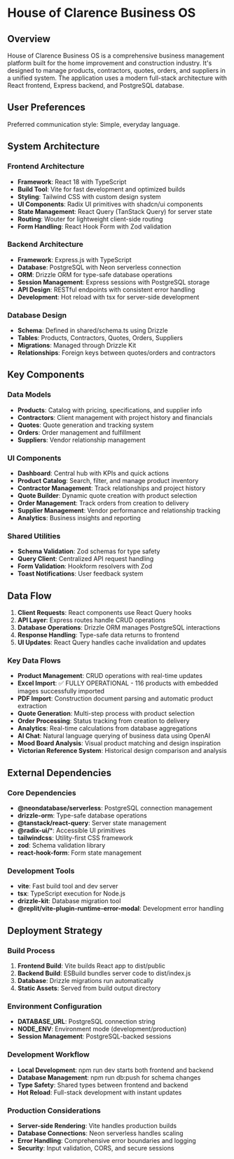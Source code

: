 # House of Clarence Business OS

## Overview

House of Clarence Business OS is a comprehensive business management platform built for the home improvement and construction industry. It's designed to manage products, contractors, quotes, orders, and suppliers in a unified system. The application uses a modern full-stack architecture with React frontend, Express backend, and PostgreSQL database.

## User Preferences

Preferred communication style: Simple, everyday language.

## System Architecture

### Frontend Architecture
- **Framework**: React 18 with TypeScript
- **Build Tool**: Vite for fast development and optimized builds
- **Styling**: Tailwind CSS with custom design system
- **UI Components**: Radix UI primitives with shadcn/ui components
- **State Management**: React Query (TanStack Query) for server state
- **Routing**: Wouter for lightweight client-side routing
- **Form Handling**: React Hook Form with Zod validation

### Backend Architecture
- **Framework**: Express.js with TypeScript
- **Database**: PostgreSQL with Neon serverless connection
- **ORM**: Drizzle ORM for type-safe database operations
- **Session Management**: Express sessions with PostgreSQL storage
- **API Design**: RESTful endpoints with consistent error handling
- **Development**: Hot reload with tsx for server-side development

### Database Design
- **Schema**: Defined in shared/schema.ts using Drizzle
- **Tables**: Products, Contractors, Quotes, Orders, Suppliers
- **Migrations**: Managed through Drizzle Kit
- **Relationships**: Foreign keys between quotes/orders and contractors

## Key Components

### Data Models
- **Products**: Catalog with pricing, specifications, and supplier info
- **Contractors**: Client management with project history and financials
- **Quotes**: Quote generation and tracking system
- **Orders**: Order management and fulfillment
- **Suppliers**: Vendor relationship management

### UI Components
- **Dashboard**: Central hub with KPIs and quick actions
- **Product Catalog**: Search, filter, and manage product inventory
- **Contractor Management**: Track relationships and project history
- **Quote Builder**: Dynamic quote creation with product selection
- **Order Management**: Track orders from creation to delivery
- **Supplier Management**: Vendor performance and relationship tracking
- **Analytics**: Business insights and reporting

### Shared Utilities
- **Schema Validation**: Zod schemas for type safety
- **Query Client**: Centralized API request handling
- **Form Validation**: Hookform resolvers with Zod
- **Toast Notifications**: User feedback system

## Data Flow

1. **Client Requests**: React components use React Query hooks
2. **API Layer**: Express routes handle CRUD operations
3. **Database Operations**: Drizzle ORM manages PostgreSQL interactions
4. **Response Handling**: Type-safe data returns to frontend
5. **UI Updates**: React Query handles cache invalidation and updates

### Key Data Flows
- **Product Management**: CRUD operations with real-time updates
- **Excel Import**: ✅ FULLY OPERATIONAL - 116 products with embedded images successfully imported
- **PDF Import**: Construction document parsing and automatic product extraction
- **Quote Generation**: Multi-step process with product selection
- **Order Processing**: Status tracking from creation to delivery
- **Analytics**: Real-time calculations from database aggregations
- **AI Chat**: Natural language querying of business data using OpenAI
- **Mood Board Analysis**: Visual product matching and design inspiration
- **Victorian Reference System**: Historical design comparison and analysis

## External Dependencies

### Core Dependencies
- **@neondatabase/serverless**: PostgreSQL connection management
- **drizzle-orm**: Type-safe database operations
- **@tanstack/react-query**: Server state management
- **@radix-ui/***: Accessible UI primitives
- **tailwindcss**: Utility-first CSS framework
- **zod**: Schema validation library
- **react-hook-form**: Form state management

### Development Tools
- **vite**: Fast build tool and dev server
- **tsx**: TypeScript execution for Node.js
- **drizzle-kit**: Database migration tool
- **@replit/vite-plugin-runtime-error-modal**: Development error handling

## Deployment Strategy

### Build Process
1. **Frontend Build**: Vite builds React app to dist/public
2. **Backend Build**: ESBuild bundles server code to dist/index.js
3. **Database**: Drizzle migrations run automatically
4. **Static Assets**: Served from build output directory

### Environment Configuration
- **DATABASE_URL**: PostgreSQL connection string
- **NODE_ENV**: Environment mode (development/production)
- **Session Management**: PostgreSQL-backed sessions

### Development Workflow
- **Local Development**: npm run dev starts both frontend and backend
- **Database Management**: npm run db:push for schema changes
- **Type Safety**: Shared types between frontend and backend
- **Hot Reload**: Full-stack development with instant updates

### Production Considerations
- **Server-side Rendering**: Vite handles production builds
- **Database Connections**: Neon serverless handles scaling
- **Error Handling**: Comprehensive error boundaries and logging
- **Security**: Input validation, CORS, and secure sessions